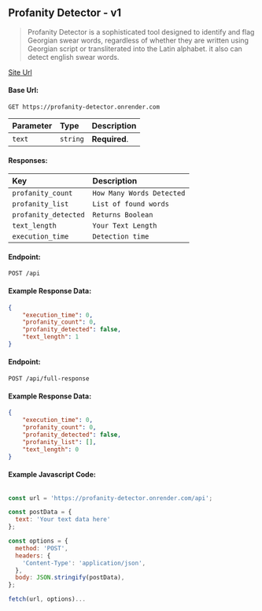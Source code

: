 ## Profanity Detector - v1

> Profanity Detector is a sophisticated tool designed to identify and flag Georgian swear words, regardless of whether they are written using Georgian script or transliterated into the Latin alphabet. it also can detect english swear words.

[Site Url](https://profanity-detector.onrender.com)

#### Base Url:
```http
GET https://profanity-detector.onrender.com
```

| Parameter | Type     | Description   |
| :-------- | :------- | :-------------|
| `text`    |`string`  | **Required**. |

#### Responses:

| Key       | Description   |
| :-------- | :-------------|
| `profanity_count` | `How Many Words Detected` |
| `profanity_list` | `List of found words` |
| `profanity_detected` | `Returns Boolean` |
| `text_length` | `Your Text Length` |
| `execution_time`    | `Detection time`  |

#### Endpoint:

```http
POST /api
```

#### Example Response Data:

```json
{
    "execution_time": 0, 
    "profanity_count": 0,
    "profanity_detected": false,
    "text_length": 1
}
```

#### Endpoint:

```http
POST /api/full-response
```

#### Example Response Data:

```json
{
    "execution_time": 0,
    "profanity_count": 0,
    "profanity_detected": false,
    "profanity_list": [],
    "text_length": 0
}
```

#### Example Javascript Code:

```javascript

const url = 'https://profanity-detector.onrender.com/api';

const postData = {
  text: 'Your text data here'
};

const options = {
  method: 'POST',
  headers: {
    'Content-Type': 'application/json', 
  },
  body: JSON.stringify(postData), 
};

fetch(url, options)...

```
